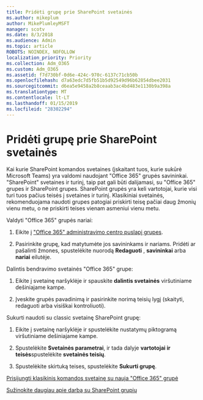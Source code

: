 ```yaml
---
title: Pridėti grupę prie SharePoint svetainės
ms.author: mikeplum
author: MikePlumleyMSFT
manager: scotv
ms.date: 8/3/2018
ms.audience: Admin
ms.topic: article
ROBOTS: NOINDEX, NOFOLLOW
localization_priority: Priority
ms.collection: Adm_O365
ms.custom: Adm_O365
ms.assetid: f7d730bf-0d6e-424c-970c-6137c71cb50b
ms.openlocfilehash: d7a63edc7d5fb51b5d92549d96b62854dbee2031
ms.sourcegitcommit: d6ea5e9458a2b8ceaab3ac4bd483e1130b9a398a
ms.translationtype: MT
ms.contentlocale: lt-LT
ms.lasthandoff: 01/15/2019
ms.locfileid: "28302294"
---
```

# <a name="add-a-group-to-a-sharepoint-site"></a>Pridėti grupę prie SharePoint svetainės

Kai kurie SharePoint komandos svetaines (įskaitant tuos, kurie sukūrė Microsoft Teams) yra valdomi naudojant "Office 365" grupės savininkai. "SharePoint" svetaines ir turinį, taip pat gali būti dalijamasi, su "Office 365" grupes ir SharePoint grupes. SharePoint grupės yra keli vartotojai, kurie visi turi tuos pačius teisės į svetaines ir turinį. Klasikiniai svetainės, rekomenduojama naudoti grupes patogiai priskirti teisę pačiai daug žmonių vienu metu, o ne priskirti teises vienam asmeniui vienu metu.
  
Valdyti "Office 365" grupės nariai:
  
1. Eikite į ["Office 365" administravimo centro puslapį grupes](https://portal.office.com/adminportal/home#/groups).
    
2. Pasirinkite grupę, kad matytumėte jos savininkams ir nariams. Pridėti ar pašalinti žmones, spustelėkite nuorodą **Redaguoti** , **savininkai** arba **nariai** eilutėje. 
    
Dalintis bendravimo svetainės "Office 365" grupe:
  
1. Eikite į svetainę naršyklėje ir spauskite **dalintis svetainės** viršutiniame dešiniajame kampe. 
    
2. Įveskite grupės pavadinimą ir pasirinkite norimą teisių lygį (skaityti, redaguoti arba visiškai kontroliuoti).
    
Sukurti naudoti su classic svetainę SharePoint grupę:
  
1. Eikite į svetainę naršyklėje ir spustelėkite nustatymų piktogramą viršutiniame dešiniajame kampe.
    
2. Spustelėkite **Svetainės parametrai**, ir tada dalyje **vartotojai ir teisės**spustelėkite **svetainės teisių**.
    
3. Spustelėkite skirtuką teises, spustelėkite **Sukurti grupę**.
    
[Prisijungti klasikinis komandos svetainę su nauja "Office 365" grupė](https://go.microsoft.com/fwlink/?linkid=2008654)
  
[Sužinokite daugiau apie darbą su SharePoint grupių](https://go.microsoft.com/fwlink/?linkid=874658)
  

